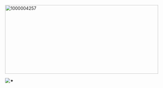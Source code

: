 <img width="500" height="225" alt="1000004257" src="https://github.com/user-attachments/assets/7ea849a5-ef14-4945-96d5-a4d940c1b7d5" />

![✦](https://komarev.com/ghpvc/?username=GAMBLEGHOST&color=000000&style=flat)
